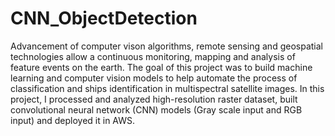 # CNN_ObjectDetection

Advancement of computer vison algorithms, remote sensing and geospatial technologies allow a continuous monitoring, mapping and analysis of feature events on the earth. The goal of this project was to build machine learning and computer vision models to help automate the process of classification and ships identification in multispectral satellite images. In this project, I processed and analyzed high-resolution raster dataset, built convolutional neural network (CNN) models (Gray scale input and RGB input) and deployed it in AWS.

